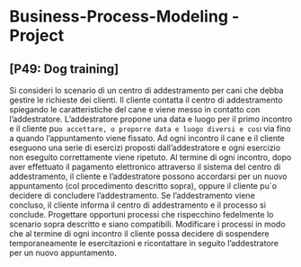 # Business-Process-Modeling - Project

## [P49: Dog training]


Si consideri lo scenario di un centro di addestramento per cani che debba
gestire le richieste dei clienti. Il cliente contatta il centro di addestramento
spiegando le caratteristiche del cane e viene messo in contatto con l’addestratore. L’addestratore propone una data e luogo per il primo incontro e
il cliente pu`o accettare, o proporre data e luogo diversi e cos`ı via fino a
quando l’appuntamento viene fissato. Ad ogni incontro il cane e il cliente
eseguono una serie di esercizi proposti dall’addestratore e ogni esercizio non
eseguito correttamente viene ripetuto. Al termine di ogni incontro, dopo
aver effettuato il pagamento elettronico attraverso il sistema del centro di
addestramento, il cliente e l’addestratore possono accordarsi per un nuovo
appuntamento (col procedimento descritto sopra), oppure il cliente pu`o decidere di concludere l’addestramento. Se l’addestramento viene concluso, il
cliente informa il centro di addestramento e il processo si conclude.
Progettare opportuni processi che rispecchino fedelmente lo scenario sopra
descritto e siano compatibili.
Modificare i processi in modo che al termine di ogni incontro il cliente
possa decidere di sospendere temporaneamente le esercitazioni e ricontattare
in seguito l’addestratore per un nuovo appuntamento.
